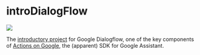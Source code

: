 # introDialogFlow

![](https://dialogflow.com/_static/748d82c5d5/images/dialogflow/lockup.svg)

The [introductory project](https://developers.google.com/actions/dialogflow/first-app) for Google Dialogflow, one of the key components of [Actions on Google](https://developers.google.com/actions/), the (apparent) SDK for Google Assistant.
